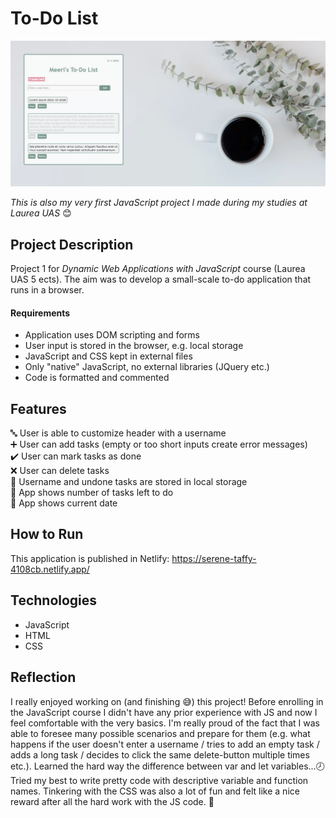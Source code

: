 # To-Do List
![Preview](images/preview.png "Preview")

*This is also my very first JavaScript project I made during my studies at Laurea UAS* :blush:

## Project Description
Project 1 for *Dynamic Web Applications with JavaScript* course (Laurea UAS 5 ects). The aim was to develop a small-scale to-do application that runs in a browser.

#### Requirements
- Application uses DOM scripting and forms
- User input is stored in the browser, e.g. local storage
- JavaScript and CSS kept in external files
- Only "native" JavaScript, no external libraries (JQuery etc.)
- Code is formatted and commented

## Features
 :abc: User is able to customize header with a username  
 :heavy_plus_sign: User can add tasks (empty or too short inputs create error messages)  
 :heavy_check_mark: User can mark tasks as done  
 :x: User can delete tasks  
 :floppy_disk: Username and undone tasks are stored in local storage  
 :loudspeaker: App shows number of tasks left to do  
 :calendar: App shows current date  

## How to Run
This application is published in Netlify: https://serene-taffy-4108cb.netlify.app/

## Technologies
- JavaScript
- HTML
- CSS

## Reflection
I really enjoyed working on (and finishing :sweat_smile:) this project! Before enrolling in the JavaScript course I didn't have any prior experience with JS and now I feel comfortable with the very basics. I'm really proud of the fact that I was able to foresee many possible scenarios and prepare for them (e.g. what happens if the user doesn't enter a username / tries to add an empty task / adds a long task / decides to click the same delete-button multiple times etc.). Learned the hard way the difference between var and let variables...:clock8: Tried my best to write pretty code with descriptive variable and function names. Tinkering with the CSS was also a lot of fun and felt like a nice reward after all the hard work with the JS code. :candy: 
